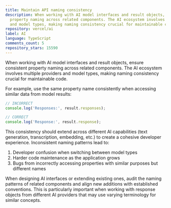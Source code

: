 ```yaml
---
title: Maintain API naming consistency
description: When working with AI model interfaces and result objects, ensure consistent
  property naming across related components. The AI ecosystem involves multiple providers
  and model types, making naming consistency crucial for maintainable code.
repository: vercel/ai
label: AI
language: TypeScript
comments_count: 5
repository_stars: 15590
---
```


When working with AI model interfaces and result objects, ensure consistent property naming across related components. The AI ecosystem involves multiple providers and model types, making naming consistency crucial for maintainable code.

For example, use the same property name consistently when accessing similar data from model results:

```javascript
// INCORRECT
console.log('Responses:', result.responses);

// CORRECT
console.log('Response:', result.response);
```

This consistency should extend across different AI capabilities (text generation, transcription, embedding, etc.) to create a cohesive developer experience. Inconsistent naming patterns lead to:

1. Developer confusion when switching between model types
2. Harder code maintenance as the application grows
3. Bugs from incorrectly accessing properties with similar purposes but different names

When designing AI interfaces or extending existing ones, audit the naming patterns of related components and align new additions with established conventions. This is particularly important when working with response objects from different AI providers that may use varying terminology for similar concepts.